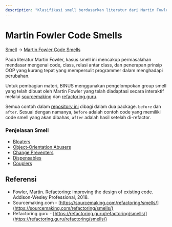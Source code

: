 ```yaml
---
description: "Klasifikasi smell berdasarkan literatur dari Martin Fowler yang mencakup 5 jenis smell: Bloaters, Object-Orientation Abusers, Change Preventers, Dispensables, dan Couplers"
---
```


# Martin Fowler Code Smells

[Smell](..) → [Martin Fowler Code Smells](#)

Pada literatur Martin Fowler, kasus smell ini mencakup permasalahan mendasar mengenai code, class, relasi antar class, dan penerapan prinsip OOP yang kurang tepat yang mempersulit programmer dalam menghadapi perubahan.

Untuk pembagian materi, BINUS menggunakan pengelompokan group smell yang telah dibuat oleh Martin Fowler yang telah diadaptasi secara interaktif melalui [sourcemaking](https://sourcemaking.com/refactoring) dan [refactoring.guru](https://refactoring.guru/refactoring/smells/).

Semua contoh dalam [repository ini](https://github.com/akmalrusli363/smell/tree/master/src/fowler/) dibagi dalam dua package. `before` dan `after`. Sesuai dengan namanya, `before` adalah contoh code yang memiliki code smell yang akan dibahas, `after` adalah hasil setelah di-refactor.

### Penjelasan Smell

- [Bloaters](Bloaters)
- [Object-Orientation Abusers](OO-Abusers)
- [Change Preventers](Change-Preventers)
- [Dispensables](Dispensables)
- [Couplers](Couplers)

## Referensi

- Fowler, Martin. Refactoring: improving the design of existing code. Addison-Wesley Professional, 2018.
- Sourcemaking.com - [https://sourcemaking.com/refactoring/smells/](https://sourcemaking.com/refactoring/smells/)
- Refactoring.guru - [https://refactoring.guru/refactoring/smells/](https://refactoring.guru/refactoring/smells/)
